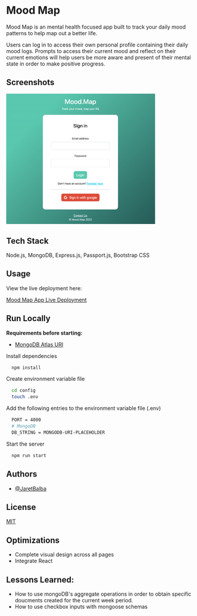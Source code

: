 # Mood Map

Mood Map is an mental health focused app built to track your daily mood patterns to help map out a better life.

Users can log in to access their own personal profile containing their daily mood logs. Prompts to access their current mood and reflect on their current emotions will help users be more aware and present of their mental state in order to make positive progress.

## Screenshots

<img src="./public/imgs/readMe.png" width="400">

## Tech Stack

Node.js, MongoDB, Express.js, Passport.js, Bootstrap CSS

## Usage

View the live deployment here:

[Mood Map App Live Deployment](https://mood-map.onrender.com/)

## Run Locally

**Requirements before starting:**

- [MongoDB Atlas URI](https://www.mongodb.com/atlas/database)

Install dependencies

```bash
  npm install
```

Create environment variable file

```bash
  cd config
  touch .env
```

Add the following entries to the environment variable file (.env)

```bash
  PORT = 4000
  # MongoDB
  DB_STRING = MONGODB-URI-PLACEHOLDER

```

Start the server

```bash
  npm run start
```

## Authors

- [@JaretBalba](https://www.github.com/jaretzbalba)

## License

[MIT](https://choosealicense.com/licenses/mit/)

## Optimizations

- Complete visual design across all pages
- Integrate React

## Lessons Learned:

- How to use mongoDB's aggregate operations in order to obtain specific doucments created for the current week period.
- How to use checkbox inputs with mongoose schemas
